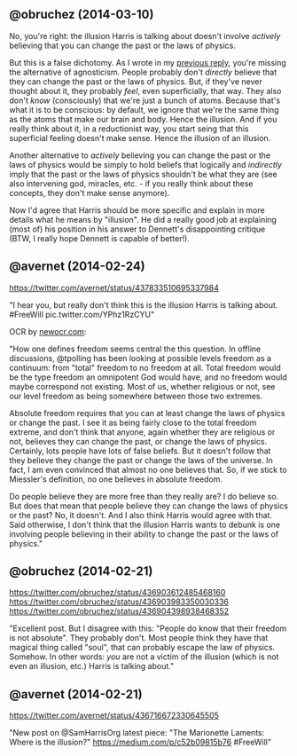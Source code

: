 ## @obruchez (2014-03-10)

No, you're right: the illusion Harris is talking about doesn't involve *actively* believing that you can change the past or the laws of physics.

But this is a false dichotomy. As I wrote in my [previous reply](Reply%20to%20%40avernet%20(2014-01-20).md), you're missing the alternative of agnosticism. People probably don't *directly* believe that they can change the past or the laws of physics. But, if they've never thought about it, they probably *feel*, even superficially, that way. They also don't *know* (consciously) that we're just a bunch of atoms. Because that's what it is to be conscious: by default, we ignore that we're the same thing as the atoms that make our brain and body. Hence the illusion. And if you really think about it, in a reductionist way, you start seing that this superficial feeling doesn't make sense. Hence the illusion of an illusion.

Another alternative to *actively* believing you can change the past or the laws of physics would be simply to hold beliefs that logically and *indirectly* imply that the past or the laws of physics shouldn't be what they are (see also intervening god, miracles, etc. - if you really think about these concepts, they don't make sense anymore).

Now I'd agree that Harris should be more specific and explain in more details what he means by "illusion". He did a really good job at explaining (most of) his position in his answer to Dennett's disappointing critique (BTW, I really hope Dennett is capable of better!).

## @avernet (2014-02-24)

https://twitter.com/avernet/status/437833510695337984

"I hear you, but really don't think this is the illusion Harris is talking about. #FreeWill pic.twitter.com/YPhz1RzCYU"

OCR by [newocr.com](http://www.newocr.com/):

"How one defines freedom seems central the this question. In offline discussions, @tpolling has been looking at possible levels freedom as a continuum: from "total" freedom to no freedom at all. Total freedom would be the type freedom an omnipotent God would have, and no freedom would maybe correspond not existing. Most of us, whether religious or not, see our level freedom as being somewhere between those two extremes.

Absolute freedom requires that you can at least change the laws of physics or change the past. I see it as being fairly close to the total freedom extreme, and don't think that anyone, again whether they are religious or not, believes they can change the past, or change the laws of physics. Certainly, lots people have lots of false beliefs. But it doesn't follow that they believe they change the past or change the laws of the universe. In fact, I am even convinced that almost no one believes that. So, if we stick to Miessler's definition, no one believes in absolute freedom.

Do people believe they are more free than they really are? I do believe so. But does that mean that people believe they can change the laws of physics or the past? No, it doesn't. And I also think Harris would agree with that. Said otherwise, I don't think that the illusion Harris wants to debunk is one involving people believing in their ability to change the past or the laws of physics."

## @obruchez (2014-02-21)

https://twitter.com/obruchez/status/436903612485468160<br>
https://twitter.com/obruchez/status/436903983350030336<br>
https://twitter.com/obruchez/status/436904398938468352<br>

"Excellent post. But I disagree with this: "People do know that their freedom is not absolute". They probably don't. Most people think they have that magical thing called "soul", that can probably escape the law of physics. Somehow. In other words: *you* are not a victim of the illusion (which is not even an illusion, etc.) Harris is talking about."

## @avernet (2014-02-21)

https://twitter.com/avernet/status/436716672330645505

"New post on @SamHarrisOrg latest piece: "The Marionette Laments: Where is the illusion?" https://medium.com/p/c52b09815b76 #FreeWill"
